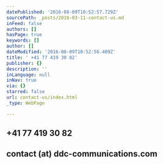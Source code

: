 ```yaml
---
datePublished: '2016-08-09T10:52:57.729Z'
sourcePath: _posts/2016-03-11-contact-us.md
inFeed: false
authors: []
hasPage: true
keywords: []
author: []
dateModified: '2016-08-09T10:52:56.409Z'
title: ' +41 77 419 30 82'
publisher: {}
description: ''
inLanguage: null
inNav: true
via: {}
starred: false
url: contact-us/index.html
_type: WebPage

---
```

## +41 77 419 30 82

## contact (at) ddc-communications.com